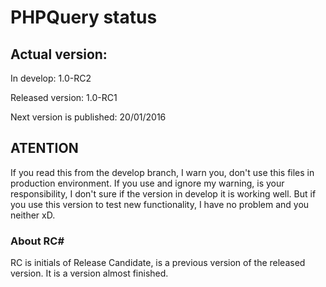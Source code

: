 # PHPQuery status

## Actual version:

In develop: 1.0-RC2

Released version: 1.0-RC1

Next version is published: 20/01/2016

## ATENTION

If you read this from the develop branch, I warn you, don't use this files in production environment.
If you use and ignore my warning, is your responsibility, I don't sure if the version in develop it is working well.
But if you use this version to test new functionality, I have no problem and you neither xD.

### About RC#

RC is initials of Release Candidate, is a previous version of the released version. It is a version almost finished.